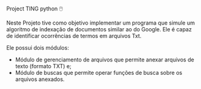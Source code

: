Project TING python 🖱️

Neste Projeto tive como objetivo implementar um programa que simule um algoritmo de indexação de documentos similar ao do Google. Ele é capaz de identificar ocorrências de termos em arquivos Txt.

Ele possui dois módulos:

- Módulo de gerenciamento de arquivos que permite anexar arquivos de texto (formato TXT) e;
- Módulo de buscas que permite operar funções de busca sobre os arquivos anexados.